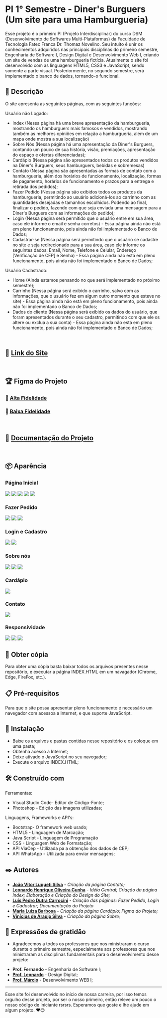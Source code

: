 # PI 1° Semestre - Diner's Burguers (Um site para uma Hamburgueria)

Esse projeto é o primeiro PI (Projeto Interdisciplinar) do curso DSM (Desenvolvimento de Softwares Multi-Plataformas) da Faculdade de Tecnologia Fatec Franca Dr. Thomaz Novelino. Seu intuito é unir os conhecimentos adquiridos nas principais disciplinas do primeiro semestre, Engenharia de Software I, Design Digital e Desenvolvimento Web I, criando um site de vendas de uma hamburgueria fictícia.  Atualmente o site foi desenvolvido com as linguagens HTML5, CSS3 e JavaScript, sendo somente a parte visual. Posteriormente, no segundo semestre, será implementado o banco de dados, tornando-o funcional.

## 📄 Descrição

O site apresenta as seguintes páginas, com as seguintes funções:

Usuário não Logado:
* Index (Nessa página há uma breve apresentação da hamburgueria, mostrando os hamburguers mais famosos e vendidos, mostrando também as melhores opiniões em relação a hamburgueria, além de um mapa onde mostra a sua localização) 
* Sobre Nós (Nessa página há uma apresentação da Diner's Burguers, contando um pouco de sua história, visão, premiações, apresentação do espaço e ofertas diferenciadas);
* Cardápio (Nessa página são apresentados todos os produtos vendidos na Diner's Burguers, seus hamburguers, bebidas e sobremesas)
* Contato (Nessa página são apresentadas as formas de contato com a hamburgueria, além dos horários de funcionamento, localização, formas de pagamento, horários de funcionamento e prazos para a entrega e retirada dos pedidos);
* Fazer Pedido (Nessa página são exibidos todos os produtos da hamburgueria, permitindo ao usuário adicioná-los ao carrinho com as quantidades desejadas e tamanhos escolhidos. Podendo ao final, finalizar o pedido, fazendo com que seja enviada uma mensagem para a Diner's Burguers com as informações do pedido);
* Login (Nessa página será permitido que o usuário entre em sua área, caso ele informe o email e senha corretos) - Essa página ainda não está em pleno funcionamento, pois ainda não foi implementado o Banco de Dados;
* Cadastrar-se (Nessa página será permitindo que o usuário se cadastre no site e seja redirecionado para a sua área, caso ele informe os seguintes dados: Email, Nome, Telefone e Celular, Endereço [Verificação de CEP] e Senha) - Essa página ainda não está em pleno funcionamento, pois ainda não foi implementado o Banco de Dados;

Usuário Cadastrado:
* Home (Ainda estamos pensando no que será implementado no próximo semestre);
* Carrinho (Nessa página será exibido o carrinho, salvo com as informações, que o usuário fez em algum outro momento que esteve no site) - Essa página ainda não está em pleno funcionamento, pois ainda não foi implementado o Banco de Dados;
* Dados do cliente (Nessa página será exibido os dados do usuário, que foram apresentados durante o seu cadastro, permitindo com que ele os altere ou exclua a sua conta) - Essa página ainda não está em pleno funcionamento, pois ainda não foi implementado o Banco de Dados;
<br>

## 🚀 [Link do Site](https://luis-pedro-dutra-carrocini.github.io/PI-1-Semestre-Diners-Burguers/)
<br>

## 🏆 Figma do Projeto
### 🥇 [Alta Fidelidade](https://www.figma.com/proto/IWbFtg07YjOczgPV5Cm4Ph/Diiner's-alta-fidelidade?t=quEL0d54ALAringR-1&scaling=scale-down&page-id=0%3A1&node-id=5-2&starting-point-node-id=5%3A2)
### 🥈 [Baixa Fidelidade](https://www.figma.com/proto/8aMWWxxmfBUDnElU1l8U4H/Diiner's-baixa-fidelidade?node-id=2101-39&t=taUf2J3xbImwC8Ag-1&scaling=scale-down&page-id=0%3A1&starting-point-node-id=5%3A2)
<br>

## 📒 [Documentação do Projeto](https://luis-pedro-dutra-carrocini.github.io/PI-1-Semestre-Diners-Burguers/documentacao/Documentação-PI-1-Semestre.docx)
<br>

## 📦 Aparência

### Página Inicial

<img src="/prints/print1.png">
<img src="/prints/print2.png">
<img src="/prints/print3.png">
<img src="/prints/print4.png">
<img src="/prints/print5.png">

### Fazer Pedido

<img src="/prints/print6.png">
<img src="/prints/print7.png">
<img src="/prints/print8.png">

### Login e Cadastro
<img src="/prints/print9.png">
<img src="/prints/print10.png">

### Sobre nós
<img src="/prints/print11.png">
<img src="/prints/print12.png">
<img src="/prints/print13.png">

### Cardápio
<img src="/prints/print14.png">

### Contato
<img src="/prints/print15.png">

### Responsividade

<img src="/prints/print16.png">
<img src="/prints/print17.png">
<img src="/prints/print18.png">
<br>

## 📃 Obter cópia

Para obter uma cópia basta baixar todos os arquivos presentes nesse repositório, e executar a página INDEX.HTML em um navagador (Chrome, Edge, FireFox, etc.).


## 📋 Pré-requisitos

Para que o site possa apresentar pleno funcionamento é necessário um navegador com acessoa a Internet, e que suporte JavaScript.


## 🔧 Instalação

* Baixe os arquivos e pastas contidas nesse repositório e os coloque em uma pasta;
* Obtenha acesso a Internet;
* Deixe ativado o JavaScript no seu navegador;
* Execute o arquivo INDEX.HTML;

## 🛠️ Construído com

Ferramentas:
* Visual Studio Code- Editor de Código-Fonte;
* Photoshop - Edição das imagens utilizadas;

Linguagens, Frameworks e API's:
* Bootstrap- O framework web usado;
* HTML5 - Linguagem de Marcação;
* Java Script - Linguagem de Programação
* CSS - Linguagem Web de Formatação;
* API ViaCep - Utilizada pa a obtenção dos dados de CEP;
* API WhatsApp - Utilizada para enviar mensagens; 

## ✒️ Autores

* **[João Vitor Luqueti Silva](https://github.com/joaoluquetti)** - *Criação da página Contato;*
* **[Leonardo Henrique Oliveira Cunha](https://github.com/leonardocunha1)** - *Idéia Central; Criação da página Index; Elaboração e Criação do Design do Site;*
* **[Luís Pedro Dutra Carrocini](https://github.com/luis-pedro-dutra-carrocini)** - *Criação das páginas: Fazer Pedido, Login e Cadastrar; Documentação do Projeto*
* **[Maria Luiza Barbosa](https://github.com/mluizabss)** - *Criação da página Cardápio; Figma do Projeto;*
* **[Vinícius de Araujo Silva](https://github.com/Viniciussinc)** - *Criação da página Sobre;*

## 🎁 Expressões de gratidão

* Agradecemos a todos os professores que nos ministraram o curso durante o primeiro semestre, especialmente aos professores que nos ministraram as disciplinas fundamentais para o desenvolvimento desse projeto: 
- **Prof. Fernando** - Engenharia de Software I;
- **[Prof. Leonardo](https://github.com/LeonardoRaiz)** - Design Digital;
- **[Prof. Márcio](https://github.com/marciofunes)** - Desenvolvimento WEB I;

---
Esse site foi desenvolvido no início de nossa carreira, por isso temos orgulho desse projeto, por ser o nosso primeiro, então releve um pouco o nosso código de iniciante rsrsrs. 
Esperamos que goste e lhe ajude em algum projeto. ❤️😊

